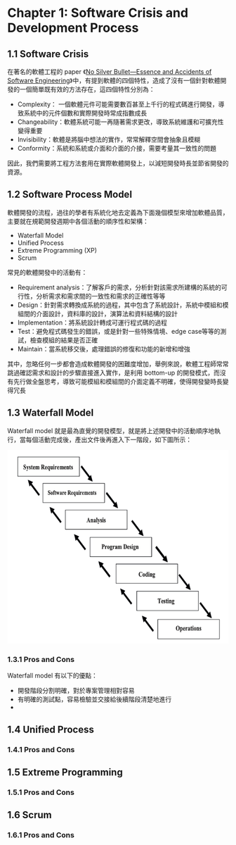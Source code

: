 # Chapter 1: Software Crisis and Development Process

## 1.1 Software Crisis
在著名的軟體工程的 paper 《[No Silver Bullet—Essence and Accidents of Software Engineering](http://worrydream.com/refs/Brooks-NoSilverBullet.pdf)》中，有提到軟體的四個特性，造成了沒有一個針對軟體開發的一個簡單既有效的方法存在，這四個特性分別為：

* Complexity： 一個軟體元件可能需要數百甚至上千行的程式碼進行開發，導致系統中的元件個數和實際開發時常成指數成長
* Changeability：軟體系統可能一再隨著需求更改，導致系統維護和可擴充性變得重要
* Invisibility：軟體是將腦中想法的實作，常常解釋空間會抽象且模糊
* Conformity：系統和系統或介面和介面的介接，需要考量其一致性的問題

因此，我們需要將工程方法套用在實際軟體開發上，以減短開發時長並節省開發的資源。


## 1.2 Software Process Model

軟體開發的流程，過往的學者有系統化地去定義為下面幾個模型來增加軟體品質，主要就在規範開發週期中各個活動的順序性和架構：

* Waterfall Model
* Unified Process
* Extreme Programming (XP)
* Scrum

常見的軟體開發中的活動有：

* Requirement analysis：了解客戶的需求，分析針對該需求所建構的系統的可行性，分析需求和需求間的一致性和需求的正確性等等
* Design：針對需求轉換成系統的過程，其中包含了系統設計，系統中模組和模組間的介面設計，資料庫的設計，演算法和資料結構的設計
* Implementation：將系統設計轉成可運行程式碼的過程
* Test：避免程式碼發生的錯誤，或是針對一些特殊情境、edge case等等的測試，檢查模組的結果是否正確
* Maintain：當系統移交後，處理錯誤的修復和功能的新增和增強

其中，忽略任何一步都會造成軟體開發的困難度增加，舉例來說，軟體工程師常常跳過確認需求和設計的步驟直接進入實作，是利用 bottom-up 的開發模式，而沒有先行做全盤思考，導致可能模組和模組間的介面定義不明確，使得開發變時長變得冗長

## 1.3 Waterfall Model

Waterfall model 就是最為直覺的開發模型，就是將上述開發中的活動順序地執行，當每個活動完成後，產出文件後再進入下一階段，如下圖所示：

![Waterfall Model](./images/waterfall_model.png)

### 1.3.1 Pros and Cons
Waterfall model 有以下的優點：

* 開發階段分割明確，對於專案管理相對容易
* 有明確的測試點，容易檢驗並交接給後續階段清楚地進行
* 

## 1.4 Unified Process
### 1.4.1 Pros and Cons

## 1.5 Extreme Programming
### 1.5.1 Pros and Cons

## 1.6 Scrum
### 1.6.1 Pros and Cons